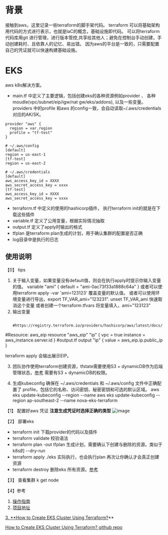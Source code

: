 # 背景
接触到aws，这里记录一些terraform的脚手架代码。
terraform 可以将基础架构用代码的方式进行表示，也就是IaC的概念，基础设施即代码。
可以将terraform代码库用git 进行管理，进行版本管控,共享给其他人；避免在控制台手动创建，手动创建耗时、且依靠人的记忆、易出错。
因为aws的平台是一致的，只需要配置自己的凭证就可以快速构建基础设施。
# EKS
aws k8s解决方案。
- main.tf 中定义了主要逻辑，包括创建eks的各种资源例如provider 、 各种moudle(vpc/subnet/eip/igw/nat gw/eks/addons), 以及一些变量。
providers 中的profile 和aws 的config一致，会自动读取~/.aws/credentials对应的AK/SK。
```
provider "aws" {
  region = var.region
  profile = "tf-test"
}

# ~/.aws/config
[default]
region = us-east-1
[tf-test]
region = us-east-2

# ~/.aws/credentials
[default]
aws_access_key_id = XXXX
aws_secret_access_key = xxxx
[tf-test]
aws_access_key_id = XXXX
aws_secret_access_key = xxxx

```
  
- terraform.tf 中定义的使用的hashicorp插件， 执行terraform init的就是在下载这些插件
- variable.tf 定义了公用变量，根据实际情况抽取
- output.tf 定义了apply时输出的格式
- tfplan 是terraform plan生成的计划，用于确认集群的配置是否正确
- log目录中是执行的日志
## 使用说明
【0】 tips
1. 关于输入变量，如果变量没有default值，则会在执行apply时提示你输入变量的值。
   variable "ami" {
      default = "ami-0ac73f33a1888c64a"
   }
   或者可以使用terraform apply -var 'ami=123123' 覆盖变量的默认值。
   或者可以使用环境变量进行导出，export TF_VAR_ami="123231".  unset TF_VAR_ami 快速取消这个变量
   或者创建一个terraform.tfvars 将变量填入，ami="123123"
2. 输出变量
   ```
     #https://registry.terraform.io/providers/hashicorp/aws/latest/docs/resources/eip
#Resource: aws_eip
resource "aws_eip" "ip" {
  vpc      = true
  instance = aws_instance.server.id
}
#output.tf 
output "ip" {
  value = aws_eip.ip.public_ip
}

terraform apply 会输出展示EIP。

3. 团队协作使用terraform创建资源，tfstate需要使用S3 + dynamicDB作为后端管理状态，[参考]([url](https://github.com/antonputra/tutorials/blob/main/lessons/040/provider.tf))
需要有S3 + dynamicDB的权限。

4. 生成kubeconfig
确保在 ~/.aws/credentials 和 ~/.aws/config 文件中正确配置了 profile，包括它的名称、访问密钥、秘密密钥和可选的默认区域。
aws eks update-kubeconfig --region <region-code> --name <cluster-name>
aws eks update-kubeconfig --region ap-southeast-2 --name nova-eks-terraform

【1】 配置好aws 凭证
**注意生成凭证时选择正确的类型**
![image](https://github.com/myysophia/terraform-repo/assets/25994521/c042138e-a8e0-4b34-98a9-f87591d5855c)

【2】 部署eks

- terraform init  下载provider的代码以及插件
- terraform validate  校验语法
- terraform plan -out tfplan  生成计划，需要确认下创建与删除的资源。类似于k8s的 --dry-run
- terraform apply ./eks  实际执行，也会执行plan 再次让你确认才会真正创建资源
- terraform destroy 删除eks 所有资源。[参考]([url](https://gist.github.com/myysophia/65ee79af5d42b8e7c3266f8a88dfcf49))

【3】 查看集群
k get node

【4】参考
1. [操作指南](https://developer.hashicorp.com/terraform/tutorials/kubernetes/eks)
2. [项目地址](https://github.com/hashicorp/learn-terraform-provision-eks-cluster/tree/main)

[3. **How to Create EKS Cluster Using Terraform?](https://antonputra.com/terraform/how-to-create-eks-cluster-using-terraform/)** 

[How to Create EKS Cluster Using Terraform? github repo](https://github.com/antonputra/tutorials/tree/main/lessons/102)
